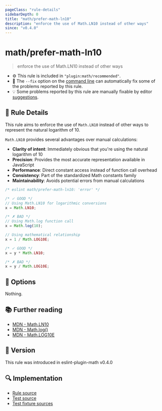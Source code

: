 ```yaml
---
pageClass: "rule-details"
sidebarDepth: 0
title: "math/prefer-math-ln10"
description: "enforce the use of Math.LN10 instead of other ways"
since: "v0.4.0"
---
```


# math/prefer-math-ln10

> enforce the use of Math.LN10 instead of other ways

- ⚙️ This rule is included in `"plugin:math/recommended"`.
- 🔧 The `--fix` option on the [command line](https://eslint.org/docs/user-guide/command-line-interface#fixing-problems) can automatically fix some of the problems reported by this rule.
- 💡 Some problems reported by this rule are manually fixable by editor [suggestions](https://eslint.org/docs/developer-guide/working-with-rules#providing-suggestions).

## 📖 Rule Details

This rule aims to enforce the use of `Math.LN10` instead of other ways to represent the natural logarithm of 10.

`Math.LN10` provides several advantages over manual calculations:

- **Clarity of intent**: Immediately obvious that you're using the natural logarithm of 10
- **Precision**: Provides the most accurate representation available in JavaScript
- **Performance**: Direct constant access instead of function call overhead
- **Consistency**: Part of the standardized Math constants family
- **Maintainability**: Avoids potential errors from manual calculations

<eslint-code-block fix>

<!-- eslint-skip -->

```js
/* eslint math/prefer-math-ln10: 'error' */

/* ✓ GOOD */
// Using Math.LN10 for logarithmic conversions
x = Math.LN10;

/* ✗ BAD */
// Using Math.log function call
x = Math.log(10);

// Using mathematical relationship
x = 1 / Math.LOG10E;

/* ✓ GOOD */
x = y * Math.LN10;

/* ✗ BAD */
x = y / Math.LOG10E;
```

</eslint-code-block>

## 🔧 Options

Nothing.

## 📚 Further reading

- [MDN - Math.LN10](https://developer.mozilla.org/en-US/docs/Web/JavaScript/Reference/Global_Objects/Math/LN10)
- [MDN - Math.log()](https://developer.mozilla.org/en-US/docs/Web/JavaScript/Reference/Global_Objects/Math/log)
- [MDN - Math.LOG10E](https://developer.mozilla.org/en-US/docs/Web/JavaScript/Reference/Global_Objects/Math/LOG10E)

## 🚀 Version

This rule was introduced in eslint-plugin-math v0.4.0

## 🔍 Implementation

- [Rule source](https://github.com/ota-meshi/eslint-plugin-math/blob/main/src/rules/prefer-math-ln10.ts)
- [Test source](https://github.com/ota-meshi/eslint-plugin-math/blob/main/tests/src/rules/prefer-math-ln10.ts)
- [Test fixture sources](https://github.com/ota-meshi/eslint-plugin-math/tree/main/tests/fixtures/rules/prefer-math-ln10)
